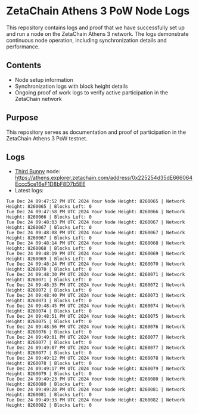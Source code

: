 # ZetaChain Athens 3 PoW Node Logs
This repository contains logs and proof that we have successfully set up and run a node on the ZetaChain Athens 3 network. The logs demonstrate continuous node operation, including synchronization details and performance.

## Contents
- Node setup information
- Synchronization logs with block height details
- Ongoing proof of work logs to verify active participation in the ZetaChain network

## Purpose
This repository serves as documentation and proof of participation in the ZetaChain Athens 3 PoW testnet.

## Logs

- [Third Bunny](https://thirdbunny.xyz/) node: https://athens.explorer.zetachain.com/address/0x225254d35dE666064Eccc5ce16eF1D8bF8D7b5EE
- Latest logs:
```
Tue Dec 24 09:47:52 PM UTC 2024 Your Node Height: 8260065 | Network Height: 8260065 | Blocks Left: 0
Tue Dec 24 09:47:58 PM UTC 2024 Your Node Height: 8260066 | Network Height: 8260066 | Blocks Left: 0
Tue Dec 24 09:48:03 PM UTC 2024 Your Node Height: 8260067 | Network Height: 8260067 | Blocks Left: 0
Tue Dec 24 09:48:08 PM UTC 2024 Your Node Height: 8260067 | Network Height: 8260067 | Blocks Left: 0
Tue Dec 24 09:48:14 PM UTC 2024 Your Node Height: 8260068 | Network Height: 8260068 | Blocks Left: 0
Tue Dec 24 09:48:19 PM UTC 2024 Your Node Height: 8260069 | Network Height: 8260069 | Blocks Left: 0
Tue Dec 24 09:48:24 PM UTC 2024 Your Node Height: 8260070 | Network Height: 8260070 | Blocks Left: 0
Tue Dec 24 09:48:30 PM UTC 2024 Your Node Height: 8260071 | Network Height: 8260071 | Blocks Left: 0
Tue Dec 24 09:48:35 PM UTC 2024 Your Node Height: 8260072 | Network Height: 8260072 | Blocks Left: 0
Tue Dec 24 09:48:40 PM UTC 2024 Your Node Height: 8260073 | Network Height: 8260073 | Blocks Left: 0
Tue Dec 24 09:48:45 PM UTC 2024 Your Node Height: 8260074 | Network Height: 8260074 | Blocks Left: 0
Tue Dec 24 09:48:51 PM UTC 2024 Your Node Height: 8260075 | Network Height: 8260075 | Blocks Left: 0
Tue Dec 24 09:48:56 PM UTC 2024 Your Node Height: 8260076 | Network Height: 8260076 | Blocks Left: 0
Tue Dec 24 09:49:01 PM UTC 2024 Your Node Height: 8260077 | Network Height: 8260077 | Blocks Left: 0
Tue Dec 24 09:49:07 PM UTC 2024 Your Node Height: 8260077 | Network Height: 8260077 | Blocks Left: 0
Tue Dec 24 09:49:12 PM UTC 2024 Your Node Height: 8260078 | Network Height: 8260078 | Blocks Left: 0
Tue Dec 24 09:49:17 PM UTC 2024 Your Node Height: 8260079 | Network Height: 8260079 | Blocks Left: 0
Tue Dec 24 09:49:23 PM UTC 2024 Your Node Height: 8260080 | Network Height: 8260080 | Blocks Left: 0
Tue Dec 24 09:49:28 PM UTC 2024 Your Node Height: 8260081 | Network Height: 8260081 | Blocks Left: 0
Tue Dec 24 09:49:33 PM UTC 2024 Your Node Height: 8260082 | Network Height: 8260082 | Blocks Left: 0
```
